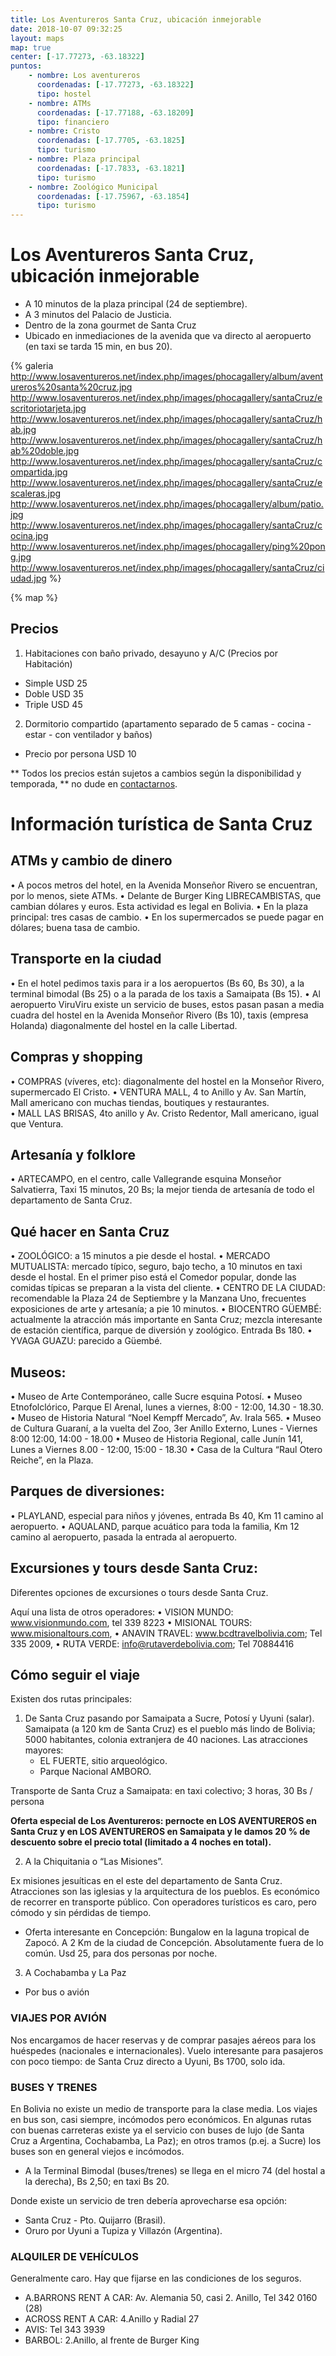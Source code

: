 ```yaml
---
title: Los Aventureros Santa Cruz, ubicación inmejorable
date: 2018-10-07 09:32:25
layout: maps
map: true
center: [-17.77273, -63.18322]
puntos:
    - nombre: Los aventureros
      coordenadas: [-17.77273, -63.18322]
      tipo: hostel
    - nombre: ATMs
      coordenadas: [-17.77188, -63.18209]
      tipo: financiero
    - nombre: Cristo
      coordenadas: [-17.7705, -63.1825]
      tipo: turismo
    - nombre: Plaza principal
      coordenadas: [-17.7833, -63.1821]
      tipo: turismo
    - nombre: Zoológico Municipal
      coordenadas: [-17.75967, -63.1854]
      tipo: turismo
---
```


# Los Aventureros Santa Cruz, ubicación inmejorable
  - A 10 minutos de la plaza principal (24 de septiembre).
  - A 3 minutos del Palacio de Justicia.
  - Dentro de la zona gourmet de Santa Cruz
  - Ubicado en inmediaciones de la avenida que va directo al aeropuerto (en taxi se tarda 15 min, en bus 20).

{% galeria
http://www.losaventureros.net/index.php/images/phocagallery/album/aventureros%20santa%20cruz.jpg
http://www.losaventureros.net/index.php/images/phocagallery/santaCruz/escritoriotarjeta.jpg
http://www.losaventureros.net/index.php/images/phocagallery/santaCruz/hab.jpg
http://www.losaventureros.net/index.php/images/phocagallery/santaCruz/hab%20doble.jpg
http://www.losaventureros.net/index.php/images/phocagallery/santaCruz/compartida.jpg
http://www.losaventureros.net/index.php/images/phocagallery/santaCruz/escaleras.jpg
http://www.losaventureros.net/index.php/images/phocagallery/album/patio.jpg
http://www.losaventureros.net/index.php/images/phocagallery/santaCruz/cocina.jpg
http://www.losaventureros.net/index.php/images/phocagallery/ping%20pong.jpg 
http://www.losaventureros.net/index.php/images/phocagallery/santaCruz/ciudad.jpg
%}

{% map %}

## Precios
1. Habitaciones con baño privado, desayuno y A/C (Precios por Habitación)
  - Simple  USD 25
  - Doble   USD 35
  - Triple  USD 45

2. Dormitorio compartido (apartamento separado de 5 camas - cocina - estar - con ventilador y baños)
 - Precio por persona USD 10

** Todos los precios están sujetos a cambios según la disponibilidad y temporada, ** no dude en [contactarnos](/es/contacto).

# Información turística de Santa Cruz

## ATMs y cambio de dinero

  • A pocos metros del hotel, en la Avenida Monseñor Rivero  se encuentran, por lo menos, siete ATMs.
  • Delante de Burger King LIBRECAMBISTAS, que cambian dólares y euros. Esta actividad es legal en Bolivia.
  • En la plaza principal: tres casas de cambio.
  • En los supermercados se puede pagar en dólares; buena tasa de cambio.

 
## Transporte en la ciudad

  • En el hotel pedimos taxis para ir a los aeropuertos (Bs 60, Bs 30), a la terminal bimodal (Bs 25) o a la parada de los taxis a Samaipata (Bs 15).
  • Al aeropuerto ViruViru  existe un servicio de buses, estos pasan pasan a media cuadra del hostel en la Avenida Monseñor Rivero  (Bs 10), taxis (empresa Holanda) diagonalmente del hostel en la calle Libertad.

## Compras y  shopping

  • COMPRAS (víveres, etc):  diagonalmente del  hostel en  la  Monseñor Rivero,  supermercado El Cristo.
  • VENTURA MALL, 4 to Anillo y Av. San Martín, Mall americano con muchas tiendas, boutiques y restaurantes.    
  • MALL LAS BRISAS, 4to anillo y Av. Cristo Redentor, Mall americano, igual que Ventura.

## Artesanía y folklore

  • ARTECAMPO, en el centro, calle Vallegrande esquina Monseñor Salvatierra, Taxi 15 minutos, 20 Bs; la mejor tienda de artesanía de todo el departamento de Santa Cruz.


## Qué hacer en Santa Cruz

  • ZOOLÓGICO: a 15 minutos a pie desde el hostal.
  • MERCADO MUTUALISTA: mercado típico, seguro, bajo techo, a 10 minutos en taxi desde el hostal. En el primer piso está el Comedor popular, donde las comidas típicas se preparan a la vista del cliente.
  • CENTRO DE LA CIUDAD: recomendable la Plaza 24 de Septiembre y la  Manzana Uno, frecuentes exposiciones de arte y artesanía;  a pie 10 minutos.
  • BIOCENTRO GÜEMBÉ: actualmente la atracción más importante en Santa Cruz; mezcla interesante de estación científica, parque de diversión y zoológico. Entrada Bs 180.
  • YVAGA GUAZU: parecido a Güembé.

## Museos:
  • Museo de Arte Contemporáneo, calle Sucre esquina Potosí.
  • Museo Etnofolclórico, Parque El Arenal, lunes a viernes, 8:00 - 12:00, 14.30 - 18.30.
  • Museo de Historia Natural “Noel Kempff Mercado”, Av. Irala 565.
  • Museo de Cultura Guaraní, a la vuelta del  Zoo, 3er Anillo Externo, Lunes - Viernes 8:00 12:00, 14:00 - 18.00
  • Museo de Historia Regional, calle Junín 141, Lunes a Viernes 8.00 - 12:00, 15:00 - 18.30
  • Casa de la Cultura “Raul Otero Reiche”, en la Plaza.

## Parques de diversiones:
  • PLAYLAND, especial para niños y jóvenes, entrada Bs 40, Km 11 camino al aeropuerto.
  • AQUALAND, parque acuático para toda la familia, Km 12 camino al aeropuerto, pasada la entrada al aeropuerto.

## Excursiones y tours desde Santa Cruz:
Diferentes opciones de  excursiones o tours desde Santa Cruz.

Aquí una lista de otros operadores:
    • VISION MUNDO: www.visionmundo.com, tel 339 8223
    • MISIONAL TOURS: www.misionaltours.com,
    • ANAVIN TRAVEL: www.bcdtravelbolivia.com; Tel 335 2009,
    • RUTA VERDE: info@rutaverdebolivia.com;  Tel 70884416

## Cómo seguir el viaje
Existen dos rutas principales:

1. De Santa Cruz pasando por Samaipata a Sucre, Potosí y Uyuni (salar).
Samaipata (a 120 km de Santa Cruz) es el pueblo más lindo de Bolivia;  5000 habitantes, colonia extranjera de 40 naciones. Las atracciones mayores:
    - EL FUERTE,  sitio arqueológico.
    - Parque Nacional AMBORO. 

Transporte de Santa Cruz a Samaipata: en taxi colectivo; 3 horas, 30 Bs / persona

**Oferta especial de Los Aventureros: pernocte en LOS AVENTUREROS en Santa Cruz y en LOS AVENTUREROS en Samaipata y le damos 20 % de descuento sobre el precio total (limitado a 4 noches en total).**

2. A la Chiquitania o “Las Misiones”.

Ex misiones jesuíticas en el este del departamento de Santa Cruz. Atracciones son las iglesias y la arquitectura de los pueblos. Es económico de recorrer en transporte público. Con operadores turísticos es caro, pero cómodo y sin pérdidas de tiempo.

  - Oferta interesante en Concepción: Bungalow en la laguna tropical de Zapocó. A 2 Km de la ciudad de Concepción. Absolutamente fuera de lo común. Usd 25, para dos personas por noche.

3. A Cochabamba y La Paz
  - Por bus o avión

### VIAJES POR AVIÓN
Nos encargamos de hacer reservas y de comprar pasajes aéreos para los huéspedes (nacionales e internacionales). Vuelo interesante para pasajeros con poco tiempo: de Santa Cruz directo a  Uyuni, Bs 1700, solo ida.

### BUSES Y TRENES
  En  Bolivia no existe un medio de transporte para la clase media. Los viajes en  bus son, casi siempre, incómodos pero económicos. En algunas rutas con buenas carreteras existe ya el servicio con buses de lujo (de Santa Cruz a Argentina, Cochabamba, La Paz); en otros tramos (p.ej. a Sucre) los buses son en general viejos e incómodos.

- A la Terminal Bimodal (buses/trenes) se llega en el micro 74  (del hostal a la derecha),  Bs 2,50; en taxi Bs 20.

Donde existe un servicio de tren debería aprovecharse esa opción:

- Santa Cruz - Pto. Quijarro (Brasil).
- Oruro por Uyuni a Tupiza y Villazón (Argentina).


### ALQUILER DE VEHÍCULOS
  Generalmente  caro. Hay que fijarse en las condiciones de los seguros.

  - A.BARRONS RENT A CAR: Av. Alemania 50, casi 2. Anillo, Tel 342 0160 (28)
  - ACROSS RENT A CAR: 4.Anillo y Radial 27
  - AVIS: Tel 343 3939
  - BARBOL: 2.Anillo, al frente de Burger King 